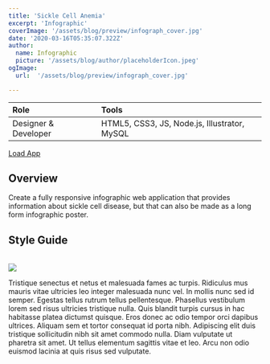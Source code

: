 ```yaml
---
title: 'Sickle Cell Anemia'
excerpt: 'Infographic'
coverImage: '/assets/blog/preview/infograph_cover.jpg'
date: '2020-03-16T05:35:07.322Z'
author:
  name: Infographic
  picture: '/assets/blog/author/placeholderIcon.jpeg'
ogImage:
  url:  '/assets/blog/preview/infograph_cover.jpg'

---
```


| Role   | Tools    | 
| :----- | :------- |
| Designer & Developer  &nbsp;| HTML5, CSS3, JS, Node.js, Illustrator, MySQL |

[Load App](https://sickle-cell-infographic.herokuapp.com/) 

## Overview

Create a fully responsive infographic web application that provides information about sickle cell disease, but that can also be made as a long form infographic poster. 

## Style Guide
<br>
<img src="/assets/blog/project-content/infograph_styleguide.jpg" onerror="this.onerror=null; this.src='/assets/blog/project-content/infograph_styleguide.jpg'">

Tristique senectus et netus et malesuada fames ac turpis. Ridiculus mus mauris vitae ultricies leo integer malesuada nunc vel. In mollis nunc sed id semper. Egestas tellus rutrum tellus pellentesque. Phasellus vestibulum lorem sed risus ultricies tristique nulla. Quis blandit turpis cursus in hac habitasse platea dictumst quisque. Eros donec ac odio tempor orci dapibus ultrices. Aliquam sem et tortor consequat id porta nibh. Adipiscing elit duis tristique sollicitudin nibh sit amet commodo nulla. Diam vulputate ut pharetra sit amet. Ut tellus elementum sagittis vitae et leo. Arcu non odio euismod lacinia at quis risus sed vulputate.

